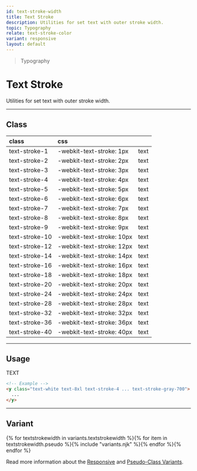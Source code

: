 ```yaml
---
id: text-stroke-width
title: Text Stroke
description: Utilities for set text with outer stroke width.
topic: Typography
relate: text-stroke-color
variant: responsive
layout: default
---
```


> Typography

# Text Stroke

Utilities for set text with outer stroke width.

---

## Class

| <span class="px-3 py-1 text-white (dark)text-charcoal-100 bg-gray-700 (dark)bg-gray-600 rounded-full">class</span> | <span class="px-3 py-1 text-white (dark)text-charcoal-100 bg-gray-700 (dark)bg-gray-600 rounded-full">css</span> | |
|:--|:--|:-:|
| text-stroke-1 | -webkit-text-stroke: 1px | <y class="text-white text-lg text-stroke-1">text</y> |
| text-stroke-2 | -webkit-text-stroke: 2px | <y class="text-white text-lg text-stroke-2">text</y> |
| text-stroke-3 | -webkit-text-stroke: 3px | <y class="text-white text-lg text-stroke-3">text</y> |
| text-stroke-4 | -webkit-text-stroke: 4px | <y class="text-white text-lg text-stroke-4">text</y> |
| text-stroke-5 | -webkit-text-stroke: 5px | <y class="text-white text-lg text-stroke-5">text</y> |
| text-stroke-6 | -webkit-text-stroke: 6px | <y class="text-white text-lg text-stroke-6">text</y> |
| text-stroke-7 | -webkit-text-stroke: 7px | <y class="text-white text-lg text-stroke-7">text</y> |
| text-stroke-8 | -webkit-text-stroke: 8px | <y class="text-white text-lg text-stroke-8">text</y> |
| text-stroke-9 | -webkit-text-stroke: 9px | <y class="text-white text-lg text-stroke-">text</y> |
| text-stroke-10 | -webkit-text-stroke: 10px | <y class="text-white text-lg text-stroke-10">text</y> |
| text-stroke-12 | -webkit-text-stroke: 12px | <y class="text-white text-lg text-stroke-12">text</y> |
| text-stroke-14 | -webkit-text-stroke: 14px | <y class="text-white text-lg text-stroke-14">text</y> |
| text-stroke-16 | -webkit-text-stroke: 16px | <y class="text-white text-lg text-stroke-16">text</y> |
| text-stroke-18 | -webkit-text-stroke: 18px | <y class="text-white text-lg text-stroke-18">text</y> |
| text-stroke-20 | -webkit-text-stroke: 20px | <y class="text-white text-lg text-stroke-20">text</y> |
| text-stroke-24 | -webkit-text-stroke: 24px | <y class="text-white text-lg text-stroke-24">text</y> |
| text-stroke-28 | -webkit-text-stroke: 28px | <y class="text-white text-lg text-stroke-28">text</y> |
| text-stroke-32 | -webkit-text-stroke: 32px | <y class="text-white text-lg text-stroke-32">text</y> |
| text-stroke-36 | -webkit-text-stroke: 36px | <y class="text-white text-lg text-stroke-36">text</y> |
| text-stroke-40 | -webkit-text-stroke: 40px | <y class="text-white text-lg text-stroke-40">text</y> |

---

## Usage

<y class="px-4 my-2 mx-auto w-full">
  <y class="text-white text-8xl text-stroke-4 text-stroke-gray-700">
    TEXT
  </y>
</y>

```html
<!-- Example -->
<y class="text-white text-8xl text-stroke-4 ... text-stroke-gray-700">
  ...
</y>
```

---

## Variant

<y class="flex flex-gap-2 flex-wrap justify-start items-center">{% for textstrokewidth in variants.textstrokewidth %}{% for item in textstrokewidth.pseudo %}{% include "variants.njk" %}{% endfor %}{% endfor %}</y>

Read more information about the [Responsive](/responsive) and [Pseudo-Class Variants](/pseudo-class-variants/).